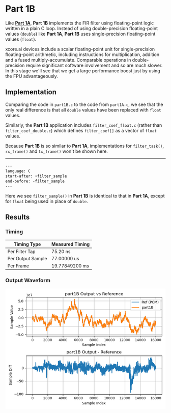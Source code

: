 
# Part 1B

Like [**Part 1A**](part1A.md), **Part 1B** implements the FIR filter using
floating-point logic written in a plain C loop. Instead of using
double-precision floating-point values (`double`) like **Part 1A**, **Part 1B**
uses single-precision floating-point values (`float`).

xcore.ai devices include a scalar floating-point unit for single-precision
floating-point arithmetic, including instructions for multiplication, addition
and a fused multiply-accumulate. Comparable operations in double-precision
require significant software involvement and so are much slower. In this stage
we'll see that we get a large performance boost just by using the FPU advantageously.

## Implementation

Comparing the code in `part1B.c` to the code from `part1A.c`, we see that the
only real difference is that all `double` values have been replaced with `float`
values.

Similarly, the **Part 1B** application includes `filter_coef_float.c`
(rather than `filter_coef_double.c`) which defines `filter_coef[]` as a vector
of `float` values.

Because **Part 1B** is so similar to **Part 1A**, implementations for
`filter_task()`, `rx_frame()` and `tx_frame()` won't be shown here.

---

```{literalinclude} ../../src/part1B/part1B.c
---
language: C
start-after: +filter_sample
end-before: -filter_sample
---
```

Here we see `filter_sample()` in **Part 1B** is identical to that in **Part
1A**, except for `float` being used in place of `double`.

## Results

### Timing

| Timing Type       | Measured Timing
|-------------------|-----------------------
| Per Filter Tap    | 75.20 ns
| Per Output Sample | 77.00000 us
| Per Frame         | 19.77849200 ms

### Output Waveform

![**Part 1B** Output](img/part1B.png)